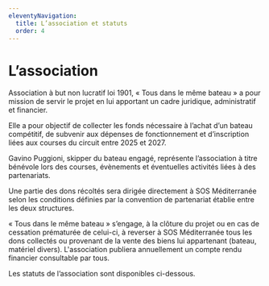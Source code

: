```yaml
---
eleventyNavigation:
  title: L’association et statuts
  order: 4
---
```

# L’association

Association à but non lucratif loi 1901, « Tous dans le même bateau » a pour mission de servir le projet en lui apportant un cadre juridique, administratif et financier.

Elle a pour objectif de collecter les fonds nécessaire à l’achat d’un bateau compétitif, de subvenir aux dépenses de fonctionnement et d’inscription liées aux courses du circuit entre 2025 et 2027.

Gavino Puggioni, skipper du bateau engagé, représente l’association à titre bénévole lors des courses, évènements et éventuelles activités liées à des partenariats.

Une partie des dons récoltés sera dirigée directement à SOS Méditerranée selon les conditions définies par la convention de partenariat établie entre les deux structures.

« Tous dans le même bateau » s’engage, à la clôture du projet ou en cas de cessation prématurée de celui-ci, à reverser à SOS Méditerranée tous les dons collectés ou provenant de la vente des biens lui appartenant (bateau, matériel divers). L'association publiera annuellement un compte rendu financier consultable par tous.

Les statuts de l’association sont disponibles ci-dessous.